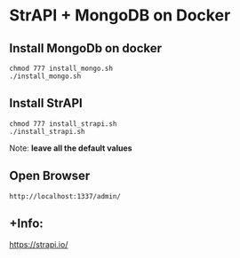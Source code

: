 # StrAPI + MongoDB on Docker

## Install MongoDb on docker

	chmod 777 install_mongo.sh
	./install_mongo.sh
	
## Install StrAPI 


	chmod 777 install_strapi.sh
	./install_strapi.sh
	
Note: **leave all the default values**
	
## Open Browser  

	http://localhost:1337/admin/
	
## +Info:

https://strapi.io/